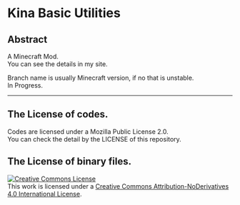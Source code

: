Kina Basic Utilities
=====

Abstract
------

A Minecraft Mod.  
You can see the details in my site.

Branch name is usually Minecraft version, if no that is unstable.  
In Progress.

---

The License of codes.
------
Codes are licensed under a Mozilla Public License 2.0.  
You can check the detail by the LICENSE of this repository.

The License of binary files.
------

[![Creative Commons License][cc-by-nd-img]][cc-by-nd]  
This work is licensed under a [Creative Commons Attribution-NoDerivatives 4.0 International License][cc-by-nd].

[cc-by-nd]:http://creativecommons.org/licenses/by-nd/4.0/

[cc-by-nd-img]:https://i.creativecommons.org/l/by-nd/4.0/88x31.png
